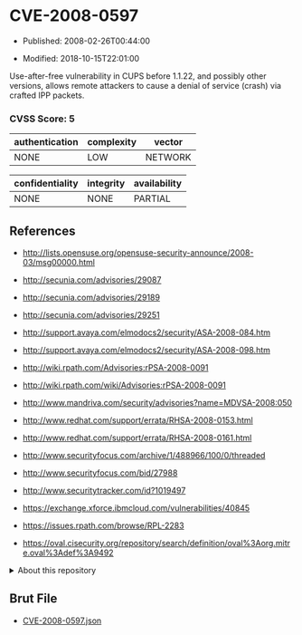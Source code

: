 # CVE-2008-0597

- Published: 2008-02-26T00:44:00

- Modified: 2018-10-15T22:01:00

Use-after-free vulnerability in CUPS before 1.1.22, and possibly other versions, allows remote attackers to cause a denial of service (crash) via crafted IPP packets.

### CVSS Score: **5**

| authentication | complexity | vector |
| --- | --- | --- |
| NONE | LOW | NETWORK |

| confidentiality | integrity | availability |
| --- | --- | --- |
| NONE | NONE | PARTIAL |

## References

* http://lists.opensuse.org/opensuse-security-announce/2008-03/msg00000.html

* http://secunia.com/advisories/29087

* http://secunia.com/advisories/29189

* http://secunia.com/advisories/29251

* http://support.avaya.com/elmodocs2/security/ASA-2008-084.htm

* http://support.avaya.com/elmodocs2/security/ASA-2008-098.htm

* http://wiki.rpath.com/Advisories:rPSA-2008-0091

* http://wiki.rpath.com/wiki/Advisories:rPSA-2008-0091

* http://www.mandriva.com/security/advisories?name=MDVSA-2008:050

* http://www.redhat.com/support/errata/RHSA-2008-0153.html

* http://www.redhat.com/support/errata/RHSA-2008-0161.html

* http://www.securityfocus.com/archive/1/488966/100/0/threaded

* http://www.securityfocus.com/bid/27988

* http://www.securitytracker.com/id?1019497

* https://exchange.xforce.ibmcloud.com/vulnerabilities/40845

* https://issues.rpath.com/browse/RPL-2283

* https://oval.cisecurity.org/repository/search/definition/oval%3Aorg.mitre.oval%3Adef%3A9492

<details>
<summary>About this repository</summary> 

  This repository is part of the project [Live Hack CVE](https://github.com/Live-Hack-CVE). Main website can be found [www.live-hack.org](https://www.live-hack.org) 
  
  Made by [Sn0wAlice](https://github.com/Sn0wAlice) for the people that care about security and need to have a feed of the latest CVEs. Hope you enjoy it, don't forget to star the repo and follow me on [Twitter](https://twitter.com/Sn0wAlice) and [Github](https://github.com/Sn0wAlice). And that is my [personnal website](https://www.alice-snow.me/)

  - [Home Page](https://github.com/Live-Hack-CVE)
  - [Framework](https://github.com/Live-Hack-CVE/cve-framework)
  - [CVE database](https://github.com/Live-Hack-CVE/full_database)
  - [Changelog](https://github.com/Live-Hack-CVE/Changelog)
</details>

## Brut File

* [CVE-2008-0597.json](https://raw.githubusercontent.com/Live-Hack-CVE/full_database/main/cves/2008/CVE-2008-0597.json)

